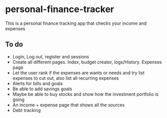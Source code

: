 # personal-finance-tracker
This is a personal finance tracking app that checks your income and expenses

## To do
- Login, Log out, register and sessions
- Create all different pages. Index, budget creator, logs/History. Expenses page
- Let the user rank if the expenses are wants or needs and try list expenses to cut out, also list all recurring expenses
- Alerts for bills and goals
- Be able to add savings goals
- Maybe be able to buy stocks and show how the investment portfolio is going 
- An income + expense page that shows all the sources
- Debt tracking